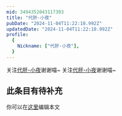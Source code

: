 ```yaml
---
mid: 3494352043117393
title: "代肝-小夜"
pubDate: "2024-11-04T11:22:10.992Z"
updatedDate: "2024-11-04T11:22:10.992Z"
profile:
  {
    Nickname: ["代肝-小夜"],
  }
---
```


关注[代肝-小夜](https://space.bilibili.com/3494352043117393)谢谢喵~ 关注[代肝-小夜](https://space.bilibili.com/3494352043117393)谢谢喵~

## 此条目有待补充
你可以在[这里](https://github.com/Yuhanawa/VTuber.ICU/edit/master/src/content/v/代肝-小夜/index.md)编辑本文
